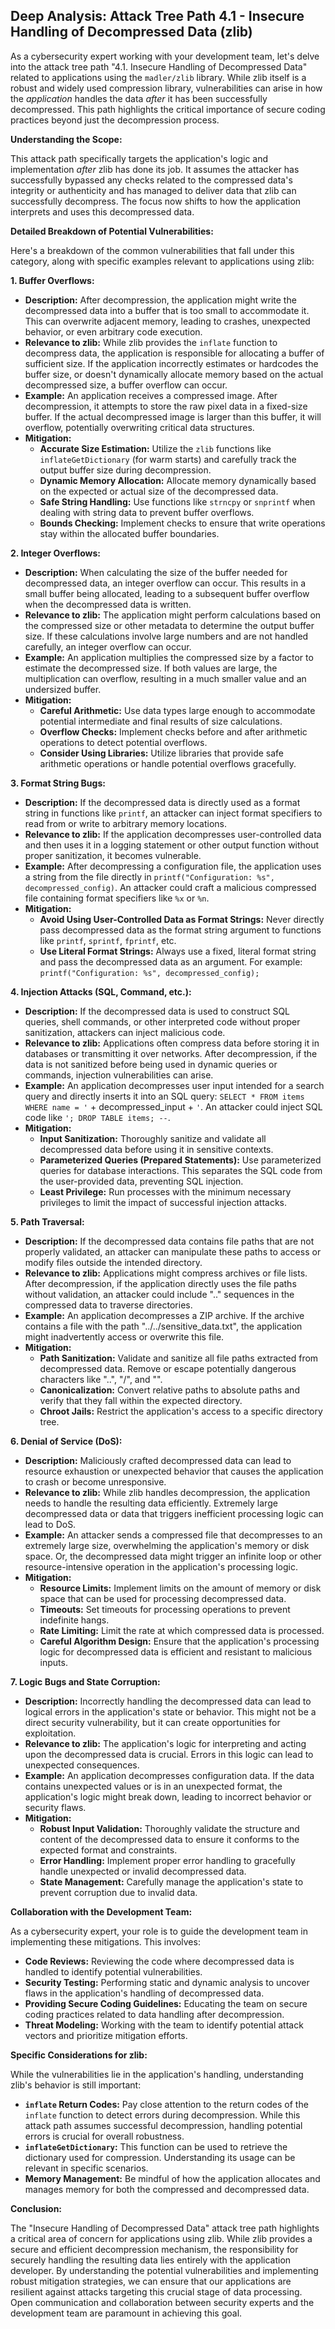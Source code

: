 ## Deep Analysis: Attack Tree Path 4.1 - Insecure Handling of Decompressed Data (zlib)

As a cybersecurity expert working with your development team, let's delve into the attack tree path "4.1. Insecure Handling of Decompressed Data" related to applications using the `madler/zlib` library. While zlib itself is a robust and widely used compression library, vulnerabilities can arise in how the *application* handles the data *after* it has been successfully decompressed. This path highlights the critical importance of secure coding practices beyond just the decompression process.

**Understanding the Scope:**

This attack path specifically targets the application's logic and implementation *after* zlib has done its job. It assumes the attacker has successfully bypassed any checks related to the compressed data's integrity or authenticity and has managed to deliver data that zlib can successfully decompress. The focus now shifts to how the application interprets and uses this decompressed data.

**Detailed Breakdown of Potential Vulnerabilities:**

Here's a breakdown of the common vulnerabilities that fall under this category, along with specific examples relevant to applications using zlib:

**1. Buffer Overflows:**

* **Description:** After decompression, the application might write the decompressed data into a buffer that is too small to accommodate it. This can overwrite adjacent memory, leading to crashes, unexpected behavior, or even arbitrary code execution.
* **Relevance to zlib:** While zlib provides the `inflate` function to decompress data, the application is responsible for allocating a buffer of sufficient size. If the application incorrectly estimates or hardcodes the buffer size, or doesn't dynamically allocate memory based on the actual decompressed size, a buffer overflow can occur.
* **Example:** An application receives a compressed image. After decompression, it attempts to store the raw pixel data in a fixed-size buffer. If the actual decompressed image is larger than this buffer, it will overflow, potentially overwriting critical data structures.
* **Mitigation:**
    * **Accurate Size Estimation:**  Utilize the `zlib` functions like `inflateGetDictionary` (for warm starts) and carefully track the output buffer size during decompression.
    * **Dynamic Memory Allocation:** Allocate memory dynamically based on the expected or actual size of the decompressed data.
    * **Safe String Handling:** Use functions like `strncpy` or `snprintf` when dealing with string data to prevent buffer overflows.
    * **Bounds Checking:** Implement checks to ensure that write operations stay within the allocated buffer boundaries.

**2. Integer Overflows:**

* **Description:** When calculating the size of the buffer needed for decompressed data, an integer overflow can occur. This results in a small buffer being allocated, leading to a subsequent buffer overflow when the decompressed data is written.
* **Relevance to zlib:**  The application might perform calculations based on the compressed size or other metadata to determine the output buffer size. If these calculations involve large numbers and are not handled carefully, an integer overflow can occur.
* **Example:** An application multiplies the compressed size by a factor to estimate the decompressed size. If both values are large, the multiplication can overflow, resulting in a much smaller value and an undersized buffer.
* **Mitigation:**
    * **Careful Arithmetic:** Use data types large enough to accommodate potential intermediate and final results of size calculations.
    * **Overflow Checks:** Implement checks before and after arithmetic operations to detect potential overflows.
    * **Consider Using Libraries:** Utilize libraries that provide safe arithmetic operations or handle potential overflows gracefully.

**3. Format String Bugs:**

* **Description:** If the decompressed data is directly used as a format string in functions like `printf`, an attacker can inject format specifiers to read from or write to arbitrary memory locations.
* **Relevance to zlib:**  If the application decompresses user-controlled data and then uses it in a logging statement or other output function without proper sanitization, it becomes vulnerable.
* **Example:**  After decompressing a configuration file, the application uses a string from the file directly in `printf("Configuration: %s", decompressed_config)`. An attacker could craft a malicious compressed file containing format specifiers like `%x` or `%n`.
* **Mitigation:**
    * **Avoid Using User-Controlled Data as Format Strings:**  Never directly pass decompressed data as the format string argument to functions like `printf`, `sprintf`, `fprintf`, etc.
    * **Use Literal Format Strings:**  Always use a fixed, literal format string and pass the decompressed data as an argument. For example: `printf("Configuration: %s", decompressed_config);`

**4. Injection Attacks (SQL, Command, etc.):**

* **Description:** If the decompressed data is used to construct SQL queries, shell commands, or other interpreted code without proper sanitization, attackers can inject malicious code.
* **Relevance to zlib:**  Applications often compress data before storing it in databases or transmitting it over networks. After decompression, if the data is not sanitized before being used in dynamic queries or commands, injection vulnerabilities can arise.
* **Example:** An application decompresses user input intended for a search query and directly inserts it into an SQL query: `SELECT * FROM items WHERE name = '` + decompressed_input + `'`. An attacker could inject SQL code like `'; DROP TABLE items; --`.
* **Mitigation:**
    * **Input Sanitization:**  Thoroughly sanitize and validate all decompressed data before using it in sensitive contexts.
    * **Parameterized Queries (Prepared Statements):**  Use parameterized queries for database interactions. This separates the SQL code from the user-provided data, preventing SQL injection.
    * **Least Privilege:** Run processes with the minimum necessary privileges to limit the impact of successful injection attacks.

**5. Path Traversal:**

* **Description:** If the decompressed data contains file paths that are not properly validated, an attacker can manipulate these paths to access or modify files outside the intended directory.
* **Relevance to zlib:**  Applications might compress archives or file lists. After decompression, if the application directly uses the file paths without validation, an attacker could include ".." sequences in the compressed data to traverse directories.
* **Example:** An application decompresses a ZIP archive. If the archive contains a file with the path "../../sensitive_data.txt", the application might inadvertently access or overwrite this file.
* **Mitigation:**
    * **Path Sanitization:**  Validate and sanitize all file paths extracted from decompressed data. Remove or escape potentially dangerous characters like "..", "/", and "\".
    * **Canonicalization:** Convert relative paths to absolute paths and verify that they fall within the expected directory.
    * **Chroot Jails:**  Restrict the application's access to a specific directory tree.

**6. Denial of Service (DoS):**

* **Description:**  Maliciously crafted decompressed data can lead to resource exhaustion or unexpected behavior that causes the application to crash or become unresponsive.
* **Relevance to zlib:**  While zlib handles decompression, the application needs to handle the resulting data efficiently. Extremely large decompressed data or data that triggers inefficient processing logic can lead to DoS.
* **Example:** An attacker sends a compressed file that decompresses to an extremely large size, overwhelming the application's memory or disk space. Or, the decompressed data might trigger an infinite loop or other resource-intensive operation in the application's processing logic.
* **Mitigation:**
    * **Resource Limits:** Implement limits on the amount of memory or disk space that can be used for processing decompressed data.
    * **Timeouts:** Set timeouts for processing operations to prevent indefinite hangs.
    * **Rate Limiting:**  Limit the rate at which compressed data is processed.
    * **Careful Algorithm Design:** Ensure that the application's processing logic for decompressed data is efficient and resistant to malicious inputs.

**7. Logic Bugs and State Corruption:**

* **Description:**  Incorrectly handling the decompressed data can lead to logical errors in the application's state or behavior. This might not be a direct security vulnerability, but it can create opportunities for exploitation.
* **Relevance to zlib:**  The application's logic for interpreting and acting upon the decompressed data is crucial. Errors in this logic can lead to unexpected consequences.
* **Example:** An application decompresses configuration data. If the data contains unexpected values or is in an unexpected format, the application's logic might break down, leading to incorrect behavior or security flaws.
* **Mitigation:**
    * **Robust Input Validation:**  Thoroughly validate the structure and content of the decompressed data to ensure it conforms to the expected format and constraints.
    * **Error Handling:** Implement proper error handling to gracefully handle unexpected or invalid decompressed data.
    * **State Management:**  Carefully manage the application's state to prevent corruption due to invalid data.

**Collaboration with the Development Team:**

As a cybersecurity expert, your role is to guide the development team in implementing these mitigations. This involves:

* **Code Reviews:**  Reviewing the code where decompressed data is handled to identify potential vulnerabilities.
* **Security Testing:**  Performing static and dynamic analysis to uncover flaws in the application's handling of decompressed data.
* **Providing Secure Coding Guidelines:**  Educating the team on secure coding practices related to data handling after decompression.
* **Threat Modeling:**  Working with the team to identify potential attack vectors and prioritize mitigation efforts.

**Specific Considerations for zlib:**

While the vulnerabilities lie in the application's handling, understanding zlib's behavior is still important:

* **`inflate` Return Codes:**  Pay close attention to the return codes of the `inflate` function to detect errors during decompression. While this attack path assumes successful decompression, handling potential errors is crucial for overall robustness.
* **`inflateGetDictionary`:**  This function can be used to retrieve the dictionary used for compression. Understanding its usage can be relevant in specific scenarios.
* **Memory Management:**  Be mindful of how the application allocates and manages memory for both the compressed and decompressed data.

**Conclusion:**

The "Insecure Handling of Decompressed Data" attack tree path highlights a critical area of concern for applications using zlib. While zlib provides a secure and efficient decompression mechanism, the responsibility for securely handling the resulting data lies entirely with the application developer. By understanding the potential vulnerabilities and implementing robust mitigation strategies, we can ensure that our applications are resilient against attacks targeting this crucial stage of data processing. Open communication and collaboration between security experts and the development team are paramount in achieving this goal.
